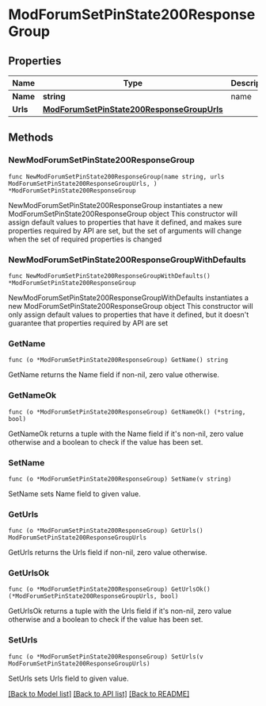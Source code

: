 # ModForumSetPinState200ResponseGroup

## Properties

Name | Type | Description | Notes
------------ | ------------- | ------------- | -------------
**Name** | **string** | name | 
**Urls** | [**ModForumSetPinState200ResponseGroupUrls**](ModForumSetPinState200ResponseGroupUrls.md) |  | 

## Methods

### NewModForumSetPinState200ResponseGroup

`func NewModForumSetPinState200ResponseGroup(name string, urls ModForumSetPinState200ResponseGroupUrls, ) *ModForumSetPinState200ResponseGroup`

NewModForumSetPinState200ResponseGroup instantiates a new ModForumSetPinState200ResponseGroup object
This constructor will assign default values to properties that have it defined,
and makes sure properties required by API are set, but the set of arguments
will change when the set of required properties is changed

### NewModForumSetPinState200ResponseGroupWithDefaults

`func NewModForumSetPinState200ResponseGroupWithDefaults() *ModForumSetPinState200ResponseGroup`

NewModForumSetPinState200ResponseGroupWithDefaults instantiates a new ModForumSetPinState200ResponseGroup object
This constructor will only assign default values to properties that have it defined,
but it doesn't guarantee that properties required by API are set

### GetName

`func (o *ModForumSetPinState200ResponseGroup) GetName() string`

GetName returns the Name field if non-nil, zero value otherwise.

### GetNameOk

`func (o *ModForumSetPinState200ResponseGroup) GetNameOk() (*string, bool)`

GetNameOk returns a tuple with the Name field if it's non-nil, zero value otherwise
and a boolean to check if the value has been set.

### SetName

`func (o *ModForumSetPinState200ResponseGroup) SetName(v string)`

SetName sets Name field to given value.


### GetUrls

`func (o *ModForumSetPinState200ResponseGroup) GetUrls() ModForumSetPinState200ResponseGroupUrls`

GetUrls returns the Urls field if non-nil, zero value otherwise.

### GetUrlsOk

`func (o *ModForumSetPinState200ResponseGroup) GetUrlsOk() (*ModForumSetPinState200ResponseGroupUrls, bool)`

GetUrlsOk returns a tuple with the Urls field if it's non-nil, zero value otherwise
and a boolean to check if the value has been set.

### SetUrls

`func (o *ModForumSetPinState200ResponseGroup) SetUrls(v ModForumSetPinState200ResponseGroupUrls)`

SetUrls sets Urls field to given value.



[[Back to Model list]](../README.md#documentation-for-models) [[Back to API list]](../README.md#documentation-for-api-endpoints) [[Back to README]](../README.md)


